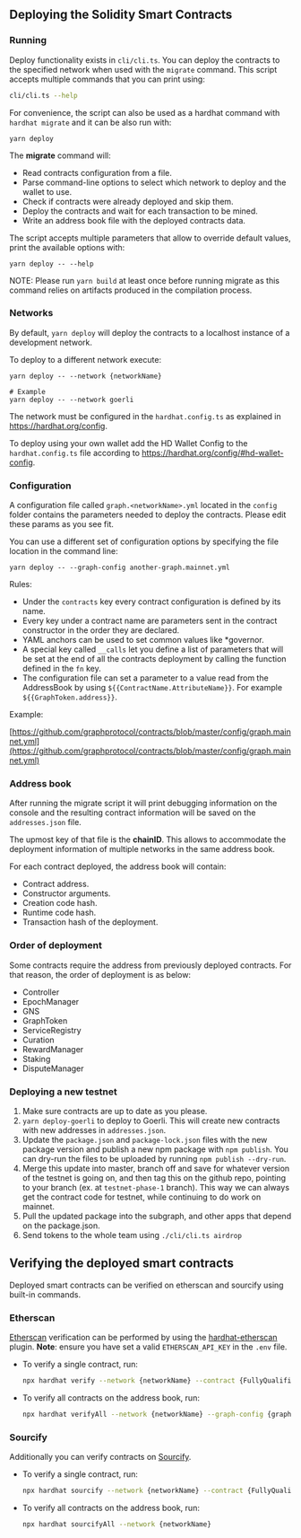 ## Deploying the Solidity Smart Contracts
### Running

Deploy functionality exists in `cli/cli.ts`. You can deploy the contracts to the specified network 
when used with the `migrate` command. This script accepts multiple commands that you can print using:

```bash
cli/cli.ts --help
```

For convenience, the script can also be used as a hardhat command with `hardhat migrate` and it can be also run with:

```
yarn deploy
```

The **migrate** command will:

- Read contracts configuration from a file.
- Parse command-line options to select which network to deploy and the wallet to use.
- Check if contracts were already deployed and skip them.
- Deploy the contracts and wait for each transaction to be mined.
- Write an address book file with the deployed contracts data.

The script accepts multiple parameters that allow to override default values, print the available options with:

```
yarn deploy -- --help
```

NOTE: Please run `yarn build` at least once before running migrate as this command relies on artifacts produced in the compilation process.

### Networks

By default, `yarn deploy` will deploy the contracts to a localhost instance of a development network.

To deploy to a different network execute:

```
yarn deploy -- --network {networkName}

# Example
yarn deploy -- --network goerli
```

The network must be configured in the `hardhat.config.ts` as explained in https://hardhat.org/config.

To deploy using your own wallet add the HD Wallet Config to the `hardhat.config.ts` file according to https://hardhat.org/config/#hd-wallet-config.

### Configuration

A configuration file called `graph.<networkName>.yml` located in the `config` folder contains the parameters needed to deploy the contracts. Please edit these params as you see fit.

You can use a different set of configuration options by specifying the file location in the command line:

```
yarn deploy -- --graph-config another-graph.mainnet.yml
```

Rules:

- Under the `contracts` key every contract configuration is defined by its name.
- Every key under a contract name are parameters sent in the contract constructor in the order they are declared.
- YAML anchors can be used to set common values like \*governor.
- A special key called `__calls` let you define a list of parameters that will be set at the end of all the contracts deployment by calling the function defined in the `fn` key.
- The configuration file can set a parameter to a value read from the AddressBook by using `${{ContractName.AttributeName}}`. For example `${{GraphToken.address}}`.

Example:

[https://github.com/graphprotocol/contracts/blob/master/config/graph.mainnet.yml](https://github.com/graphprotocol/contracts/blob/master/config/graph.mainnet.yml)

### Address book

After running the migrate script it will print debugging information on the console and the resulting contract information will be saved on the `addresses.json` file.

The upmost key of that file is the **chainID**. This allows to accommodate the deployment information of multiple networks in the same address book.

For each contract deployed, the address book will contain:

- Contract address.
- Constructor arguments.
- Creation code hash.
- Runtime code hash.
- Transaction hash of the deployment.

### Order of deployment

Some contracts require the address from previously deployed contracts. For that reason, the order of deployment is as below:

- Controller
- EpochManager
- GNS
- GraphToken
- ServiceRegistry
- Curation
- RewardManager
- Staking
- DisputeManager

### Deploying a new testnet

1. Make sure contracts are up to date as you please.
2. `yarn deploy-goerli` to deploy to Goerli. This will create new contracts with new addresses in `addresses.json`.
3. Update the `package.json` and `package-lock.json` files with the new package version and publish a new npm package with `npm publish`. You can dry-run the files to be uploaded by running `npm publish --dry-run`.
4. Merge this update into master, branch off and save for whatever version of the testnet is going on, and then tag this on the github repo, pointing to your branch (ex. at `testnet-phase-1` branch). This way we can always get the contract code for testnet, while continuing to do work on mainnet.
5. Pull the updated package into the subgraph, and other apps that depend on the package.json.
6. Send tokens to the whole team using `./cli/cli.ts airdrop`

## Verifying the deployed smart contracts

Deployed smart contracts can be verified on etherscan and sourcify using built-in commands.

### Etherscan

[Etherscan](https://etherscan.io/) verification can be performed by using the [hardhat-etherscan](https://hardhat.org/hardhat-runner/plugins/nomiclabs-hardhat-etherscan) plugin. __Note__: ensure you have set a valid `ETHERSCAN_API_KEY` in the `.env` file.

- To verify a single contract, run:

  ```bash
  npx hardhat verify --network {networkName} --contract {FullyQualifiedContractName} {contractAddress} {constructorInitParams}
  ```

- To verify all contracts on the address book, run:
  ```bash
  npx hardhat verifyAll --network {networkName} --graph-config {graphConfigFile}
  ```

### Sourcify

Additionally you can verify contracts on [Sourcify](https://sourcify.dev/).

- To verify a single contract, run:

  ```bash
  npx hardhat sourcify --network {networkName} --contract {FullyQualifiedContractName} {contractAddress}
  ```

- To verify all contracts on the address book, run:
  ```bash
  npx hardhat sourcifyAll --network {networkName}
  ```
